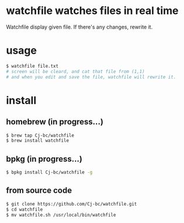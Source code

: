 # watchfile watches files in real time

Watchfile display given file. If there's any changes, rewrite it.

# usage

```bash
$ watchfile file.txt
# screen will be cleard, and cat that file from (1,1)
# and when you edit and save the file, watchfile will rewrite it.
```

# install

## homebrew (in progress...)

```bash
$ brew tap Cj-bc/watchfile
$ brew install watchfile
```

## bpkg (in progress...)

```bash
$ bpkg install Cj-bc/watchfile -g
```


## from source code

```bash
$ git clone https://github.com/Cj-bc/watchfile.git
$ cd watchfile
$ mv watchfile.sh /usr/local/bin/watchfile
```
